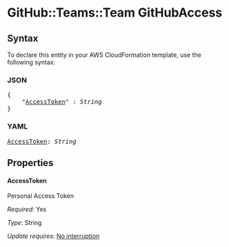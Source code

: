 # GitHub::Teams::Team GitHubAccess

## Syntax

To declare this entity in your AWS CloudFormation template, use the following syntax:

### JSON

<pre>
{
    "<a href="#accesstoken" title="AccessToken">AccessToken</a>" : <i>String</i>
}
</pre>

### YAML

<pre>
<a href="#accesstoken" title="AccessToken">AccessToken</a>: <i>String</i>
</pre>

## Properties

#### AccessToken

Personal Access Token

_Required_: Yes

_Type_: String

_Update requires_: [No interruption](https://docs.aws.amazon.com/AWSCloudFormation/latest/UserGuide/using-cfn-updating-stacks-update-behaviors.html#update-no-interrupt)


